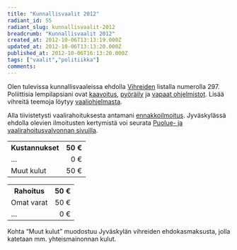 ```yaml
---
title: "Kunnallisvaalit 2012"
radiant_id: 55
radiant_slug: kunnallisvaalit-2012
breadcrumb: "Kunnallisvaalit 2012"
created_at: 2012-10-06T13:13:19.000Z
updated_at: 2012-10-06T13:13:20.000Z
published_at: 2012-10-06T16:13:20.000Z
tags: ["vaalit","politiikka"]
comments:
---
```

<p>Olen tulevissa kunnallisvaaleissa ehdolla <a href="http://www.jyvaskylanvihreat.fi/kunnallisvaalit-2012/">Vihreiden</a> listalla numerolla 297.  Poliittisia lempilapsiani ovat <a href="http://www.jyvaskylanvihreat.fi/kunnallisvaalit-2012/avoimempi-ja-elinvoimaisempi-jyvaskyla/">kaavoitus</a>, <a href="http://www.jyvaskylanvihreat.fi/jyvaskylasta-pyorailykaupunki-jyvaskylan-vihreiden-pyorailytavoitteet/">pyöräily</a> ja <a href="http://www.jyvaskylanvihreat.fi/valtuustoaloite-linux-paatteiden-kayton-lisaamisesta-sivistystoimessa/">vapaat ohjelmistot</a>.  Lisää vihreitä teemoja löytyy <a href="http://www.jyvaskylanvihreat.fi/kunnallisvaalit-2012/avoimempi-ja-elinvoimaisempi-jyvaskyla/">vaaliohjelmasta</a>.</p>
<p>Alla tiivistetysti vaalirahoituksesta antamani <a href="http://www.vaalirahoitusvalvonta.fi/fi/index/vaalirahailmoituksia/ilmoituslistaus/KV2012/179/6BCzY36QQ/E_EI_KV2012.html">ennakkoilmoitus</a>.  Jyväskylässä ehdolla olevien ilmoitusten kertymistä voi seurata <a href="http://www.vaalirahoitusvalvonta.fi/fi/index/vaalirahailmoituksia/ilmoituslistaus/KV2012/179.html">Puolue- ja vaalirahoitusvalvonnan sivuilla</a>.</p>
<table class="numeroita">
	<tr>
		<th>Kustannukset</th>
		<th class="textright">50 €</th>
	</tr>
	<tr>
		<td>&hellip;</td>
		<td style="text-align:right">0 €</td>
	</tr>
	<tr>
		<td>Muut kulut</td>
		<td style="text-align:right">50 €</td>
	</tr>
</table>
<table class="numeroita">
	<tr>
		<th>Rahoitus</th>
		<th class="textright">50 €</th>
	</tr>
	<tr>
		<td>Omat varat</td>
		<td style="text-align:right">50 €</td>
	</tr>
	<tr>
		<td>&hellip;</td>
		<td style="text-align:right">0 €</td>
	</tr>
</table>
<p>Kohta &#8220;Muut kulut&#8221; muodostuu Jyväskylän vihreiden ehdokasmaksusta, jolla katetaan mm. yhteismainonnan kulut.</p>